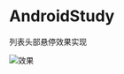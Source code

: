 # AndroidStudy
列表头部悬停效果实现

![效果](https://github.com/zlitbattle/AndroidStudy/blob/master/images/result.gif)
